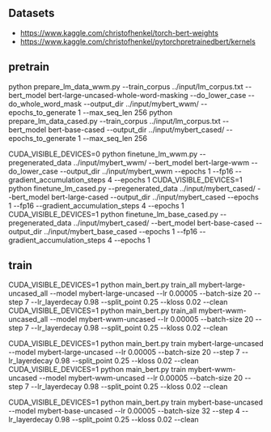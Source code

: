 ## Datasets
 - https://www.kaggle.com/christofhenkel/torch-bert-weights
 - https://www.kaggle.com/christofhenkel/pytorchpretrainedbert/kernels


## pretrain
python prepare_lm_data_wwm.py --train_corpus ../input/lm_corpus.txt --bert_model bert-large-uncased-whole-word-masking --do_lower_case --do_whole_word_mask --output_dir ../input/mybert_wwm/ --epochs_to_generate 1 --max_seq_len 256
python prepare_lm_data_cased.py --train_corpus ../input/lm_corpus.txt --bert_model bert-base-cased --output_dir ../input/mybert_cased/ --epochs_to_generate 1 --max_seq_len 256

CUDA_VISIBLE_DEVICES=0 python finetune_lm_wwm.py --pregenerated_data ../input/mybert_wwm/ --bert_model bert-large-wwm --do_lower_case --output_dir ../input/mybert_wwm --epochs 1 --fp16 --gradient_accumulation_steps 4 --epochs 1
CUDA_VISIBLE_DEVICES=1 python finetune_lm_cased.py --pregenerated_data ../input/mybert_cased/ --bert_model bert-large-cased --output_dir ../input/mybert_cased --epochs 1 --fp16 --gradient_accumulation_steps 4 --epochs 1
CUDA_VISIBLE_DEVICES=1 python finetune_lm_base_cased.py --pregenerated_data ../input/mybert_cased/ --bert_model bert-base-cased --output_dir ../input/mybert_base_cased --epochs 1 --fp16 --gradient_accumulation_steps 4 --epochs 1

## train
CUDA_VISIBLE_DEVICES=1 python main_bert.py train_all mybert-large-uncased_all --model mybert-large-uncased --lr 0.00005 --batch-size 20 --step 7 --lr_layerdecay 0.98 --split_point 0.25 --kloss 0.02 --clean
CUDA_VISIBLE_DEVICES=1 python main_bert.py train_all mybert-wwm-uncased_all --model mybert-wwm-uncased --lr 0.00005 --batch-size 20 --step 7 --lr_layerdecay 0.98 --split_point 0.25 --kloss 0.02 --clean

CUDA_VISIBLE_DEVICES=1 python main_bert.py train mybert-large-uncased --model mybert-large-uncased --lr 0.00005 --batch-size 20 --step 7 --lr_layerdecay 0.98 --split_point 0.25 --kloss 0.02 --clean
CUDA_VISIBLE_DEVICES=1 python main_bert.py train mybert-wwm-uncased --model mybert-wwm-uncased --lr 0.00005 --batch-size 20 --step 7 --lr_layerdecay 0.98 --split_point 0.25 --kloss 0.02 --clean

CUDA_VISIBLE_DEVICES=1 python main_bert.py train mybert-base-uncased --model mybert-base-uncased --lr 0.00005 --batch-size 32 --step 4 --lr_layerdecay 0.98 --split_point 0.25 --kloss 0.02 --clean